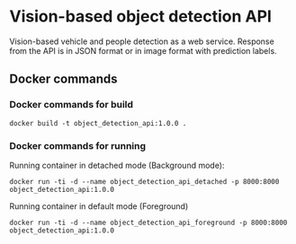 # Vision-based object detection API
Vision-based vehicle and people detection as a web service. Response from the API is in JSON format or in image format with prediction labels.

## Docker commands
### Docker commands for build

```
docker build -t object_detection_api:1.0.0 .
```

### Docker commands for running

Running container in detached mode (Background mode):

```
docker run -ti -d --name object_detection_api_detached -p 8000:8000 object_detection_api:1.0.0
```

Running container in default mode (Foreground)

```
docker run -ti -d --name object_detection_api_foreground -p 8000:8000 object_detection_api:1.0.0
```